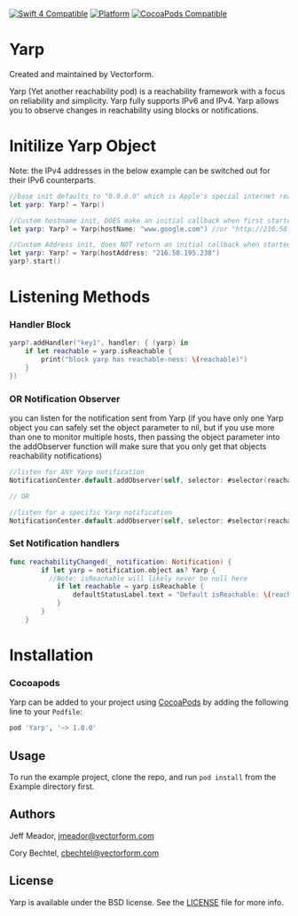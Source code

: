 [![Swift 4 Compatible](https://img.shields.io/badge/swift3-compatible-4BC51D.svg?style=flat)](https://developer.apple.com/swift)
[![Platform](https://img.shields.io/cocoapods/p/Yarp.svg?style=flat)](http://cocoadocs.org/docsets/Yarp)
[![CocoaPods Compatible](https://img.shields.io/cocoapods/v/Yarp.svg)](https://img.shields.io/cocoapods/v/Yarp.svg)


# Yarp
Created and maintained by Vectorform.

Yarp (Yet another reachability pod) is a reachability framework with a focus on reliability and simplicity. Yarp fully supports IPv6 and IPv4. Yarp allows you to observe changes in reachability using blocks or notifications.

# Initilize Yarp Object
Note: the IPv4 addresses in the below example can be switched out for their IPv6 counterparts.
```swift
//base init defaults to "0.0.0.0" which is Apple's special internet reachability address, Does NOT return an initial callback
let yarp: Yarp? = Yarp()

//Custom hostname init, DOES make an initial callback when first started
let yarp: Yarp? = Yarp(hostName: "www.google.com") //or "http://216.58.195.238" either will work

//Custom Address init, does NOT return an initial callback when started
let yarp: Yarp? = Yarp(hostAddress: "216.58.195.238")
yarp?.start()
```

# Listening Methods
### Handler Block
```swift
yarp?.addHandler("key1", handler: { (yarp) in
    if let reachable = yarp.isReachable {
        print("block yarp has reachable-ness: \(reachable)")
    }
})
```

### OR Notification Observer
you can listen for the notification sent from Yarp (if you have only one Yarp object you can safely set the object parameter to nil, but if you use more than one to monitor multiple hosts, then passing the object parameter into the addObserver function will make sure that you only get that objects reachability notifications)

```swift
//listen for ANY Yarp notification
NotificationCenter.default.addObserver(self, selector: #selector(reachabilityChanged(_:)), name: Yarp.StatusChangedNotification, object: nil)

// OR

//listen for a specific Yarp notification
NotificationCenter.default.addObserver(self, selector: #selector(reachabilityChanged(_:)), name: Yarp.StatusChangedNotification, object: yarpObject)
```

### Set Notification handlers

```swift
func reachabilityChanged(_ notification: Notification) {
        if let yarp = notification.object as? Yarp {
          //Note: isReachable will likely never be null here
            if let reachable = yarp.isReachable {
                defaultStatusLabel.text = "Default isReachable: \(reachable)"
            }
        }
    }
```

# Installation
### Cocoapods
Yarp can be added to your project using [CocoaPods](http://blog.cocoapods.org/Pod-Authors-Guide-to-CocoaPods-Frameworks/) by adding the following line to your `Podfile`:

```ruby
pod 'Yarp', '~> 1.0.0'
```
## Usage

To run the example project, clone the repo, and run `pod install` from the Example directory first.


## Authors

Jeff Meador, jmeador@vectorform.com

Cory Bechtel, cbechtel@vectorform.com


## License

Yarp is available under the BSD license. See the [LICENSE](LICENSE) file for more info.
